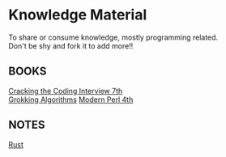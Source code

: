 # Knowledge Material

To share or consume knowledge, mostly programming related.  
Don't be shy and fork it to add more!!

## BOOKS

[Cracking the Coding Interview 7th](./books/cracking-the-coding-interview-6th-edition.pdf)  
[Grokking Algorithms](./books/grokking-algorithms.pdf)
[Modern Perl 4th](./books/modern-perl-fourth-edition_p1_0.pdf)

## NOTES

[Rust](./rust/notes.md)
